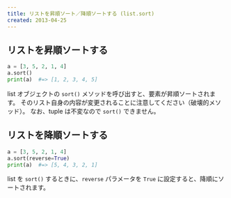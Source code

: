 ```yaml
---
title: リストを昇順ソート／降順ソートする (list.sort)
created: 2013-04-25
---
```


リストを昇順ソートする
----

```python
a = [3, 5, 2, 1, 4]
a.sort()
print(a)  #=> [1, 2, 3, 4, 5]
```

list オブジェクトの `sort()` メソッドを呼び出すと、要素が昇順ソートされます。
そのリスト自身の内容が変更されることに注意してください（破壊的メソッド）。
なお、tuple は不変なので `sort()` できません。


リストを降順ソートする
----

```python
a = [3, 5, 2, 1, 4]
a.sort(reverse=True)
print(a)  #=> [5, 4, 3, 2, 1]
```

list を `sort()` するときに、`reverse` パラメータを `True` に設定すると、降順にソートされます。

